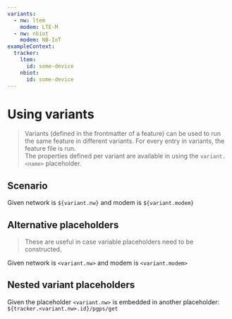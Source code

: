```yaml
---
variants:
  - nw: ltem
    modem: LTE-M
  - nw: nbiot
    modem: NB-IoT
exampleContext:
  tracker:
    ltem:
      id: some-device
    nbiot:
      id: some-device
---
```


# Using variants

> Variants (defined in the frontmatter of a feature) can be used to run the same
> feature in different variants. For every entry in variants, the feature file
> is run.  
> The properties defined per variant are available in using the `variant.<name>`
> placeholder.

## Scenario

Given network is `${variant.nw}` and modem is `${variant.modem}`

## Alternative placeholders

> These are useful in case variable placeholders need to be constructed.

Given network is `<variant.nw>` and modem is `<variant.modem>`

## Nested variant placeholders

Given the placeholder `<variant.nw>` is embedded in another placeholder:
`${tracker.<variant.nw>.id}/pgps/get`
